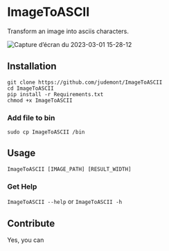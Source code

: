 # ImageToASCII
Transform an image into asciis characters.

![Capture d’écran du 2023-03-01 15-28-12](https://user-images.githubusercontent.com/96385330/222173665-57d79770-ff97-4280-898e-f8cd40b55834.png)


## Installation
`git clone https://github.com/judemont/ImageToASCII`
<br>
`cd ImageToASCII`
<br>
`pip install -r Requirements.txt`
<br>
`chmod +x ImageToASCII`
<br>
### Add file to bin
`sudo cp ImageToASCII /bin`
## Usage
`ImageToASCII [IMAGE_PATH] [RESULT_WIDTH]`
### Get Help
`ImageToASCII --help` or `ImageToASCII -h`
## Contribute
Yes, you can
